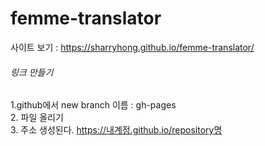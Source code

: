 # femme-translator

사이트 보기 : <https://sharryhong.github.io/femme-translator/>

###### 링크 만들기 
1.github에서 new branch 이름 : gh-pages <br>
2. 파일 올리기 <br>
3. 주소 생성된다. https://내계정.github.io/repository명

